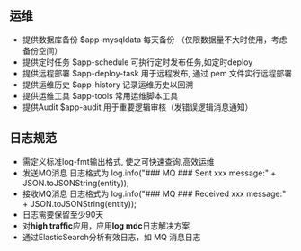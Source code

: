 ## 运维
* 提供数据库备份 $app-mysqldata 每天备份 （仅限数据量不大时使用，考虑备份空间）
* 提供定时任务 $app-schedule  可执行定时发布任务,如定时deploy
* 提供远程部署 $app-deploy-task 用于远程发布, 通过 pem 文件实行远程部署
* 提供运维历史 $app-history 记录运维历史以回溯
* 提供运维工具 $app-tools 常用运维脚本工具
* 提供Audit $app-audit  用于重要逻辑审核（发错误逻辑消息通知）

## 日志规范
* 需定义标准log-fmt输出格式, 使之可快速查询,高效运维
* 发送MQ消息 日志格式为  log.info("### MQ ### Sent xxx message:" + JSON.toJSONString(entity));
* 接收MQ消息 日志格式为  log.info("### MQ ### Received xxx message:" + JSON.toJSONString(entity));
* 日志需要保留至少90天
* 对**high traffic**应用，应用**log mdc**日志解决方案
* 通过ElasticSearch分析有效日志，如 MQ 消息日志
